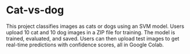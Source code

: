 # Cat-vs-dog
This project classifies images as cats or dogs using an SVM model. Users upload 10 cat and 10 dog images in a ZIP file for training. The model is trained, evaluated, and saved. Users can then upload test images to get real-time predictions with confidence scores, all in Google Colab.
